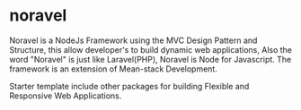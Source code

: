 # noravel
Noravel is a NodeJs Framework using the MVC Design Pattern and Structure, this allow developer's to build dynamic web applications, Also the word "Noravel" is just like Laravel(PHP), Noravel is Node for Javascript. The framework is an extension of Mean-stack Development. 

Starter template include other packages for building Flexible and Responsive Web Applications.
